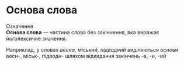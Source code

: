 # Основа слова

<div class="space">
<div class="eoz-wrap">
<span class="eoz">Означення</span>
<div class="eoz-text">
<b>Основа слова</b> — частина слова без закiнчення, яка виражає йоголексичне значення.
</div>
</div>
</div>



Наприклад, у словах <i>весна, мiський, пiдводний</i> видiляються основи весн-, мiськ-, пiдводн- шляхом вiдкидання закiнчень -а, -и, -ий